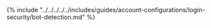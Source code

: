 {% include "../../../../../includes/guides/account-configurations/login-security/bot-detection.md" %}